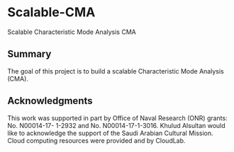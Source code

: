 # Scalable-CMA
Scalable Characteristic Mode Analysis CMA

## Summary

The goal of this project is to build a scalable Characteristic Mode Analysis (CMA).

## Acknowledgments

This work was supported in part by Office of Naval Research (ONR) grants: No. N00014-17- 1-2932 and No. N00014-17-1-3016. Khulud Alsultan would like to acknowledge the support of the Saudi Arabian Cultural Mission. 
Cloud computing resources were provided and by CloudLab.